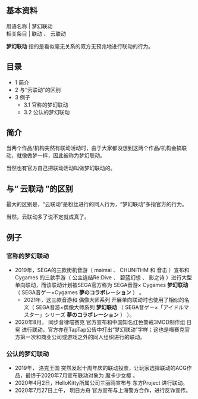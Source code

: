**基本资料**  
---  
用语名称  |  梦幻联动   
相关条目  |  联动  、  云联动   
  
**梦幻联动** 指的是看似毫无关系的双方无预兆地进行联动的行为。

##  目录

  * 1  简介 
  * 2  与“云联动”的区别 
  * 3  例子 
    * 3.1  官称的梦幻联动 
    * 3.2  公认的梦幻联动 

##  简介

当两个作品/机构突然有联动活动时，由于大家都没想到这两个作品/机构会搞联动，就像做梦一样，因此被称为梦幻联动。

当然也有官方自己把联动活动叫做梦幻联动的。

##  与“  云联动  ”的区别

最大的区别是，“云联动”是粉丝进行的同人行为，“梦幻联动”多指官方的行为。

当然，云联动多了说不定就成真了。

##  例子

###  官称的梦幻联动

  * 2019年，SEGA的三款街机音游（  maimai  、  CHUNITHM  和  音击  ）宣布和  Cygames  的三款手游（  公主连结Re:Dive  、  碧蓝幻想  、  影之诗  ）进行大型单向联动，而该联动计划被SEGA官方称为  SEGA音游×  Cygames  **梦幻联动** （  SEGA音ゲー×Cygames **夢のコラボレーション** ）  。 
    * 2021年，这三款音游和  偶像大师系列  开展单向联动时也使用了相似的名义（  SEGA音游×偶像大师系列 **梦幻联动** （  SEGA音ゲー×「アイドルマスター」シリーズ **夢のコラボレーション** ）  ）。 
  * 2020年8月，  同步音律喵赛克  官方宣布和中国知名红色警戒3MOD制作组  日冕  进行联动，官方亦在TapTap公告中打出“梦幻联动”字样；这也是喵赛克官方第一次和商业公司或游戏之外的同人组织进行的联动。 

###  公认的梦幻联动

  * 2019年，  洛克王国  突然发起十周年庆的联动投票，让玩家选择联动的ACG作品，最终于2020年7月宣布联动对象为  魔卡少女樱  。 
  * 2020年4月2日，HelloKitty所属公司三丽鸥宣布与  东方Project  进行联动。 
  * 2020年7月27日上午，  明日方舟  官方宣布与上海警方合作，进行反诈宣传。 

